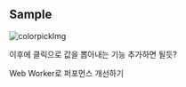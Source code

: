 ## Sample

![colorpickImg](https://user-images.githubusercontent.com/71962505/166216922-abb444d2-1a1a-4d03-84bd-79891697a016.gif)

이후에 클릭으로 값을 뽑아내는 기능 추가하면 될듯?

Web Worker로 퍼포먼스 개선하기
